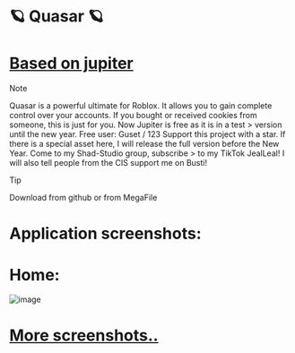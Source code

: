 # 🪐 Quasar 🪐

# [Based on jupiter](https://github.com/VZXdev/Jupiter)
> [!NOTE]  
>  Quasar is a powerful ultimate for Roblox. It allows you to gain complete control over your accounts. If you bought or received cookies from someone, this is just for you. Now Jupiter is free as it is in a test  > version until the new year. Free user: Guset / 123 Support this project with a star. If there is a special asset here, I will release the full version before the New Year. Come to my Shad-Studio group, subscribe > to my TikTok JealLeal! I will also tell people from the CIS support me on Busti!

> [!TIP]
> Download from github or from MegaFile




# Application screenshots:
# Home: 
![image](https://github.com/user-attachments/assets/a189195c-5caa-4c81-8843-1e0834a49e69)
# [More screenshots..](https://github.com/VZXdev/Jupiter)
